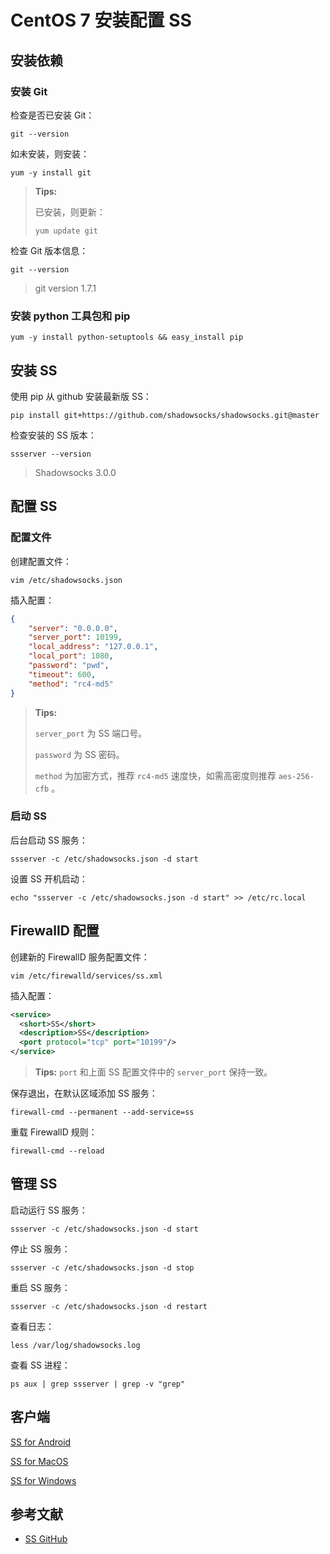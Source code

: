 # CentOS 7 安装配置 SS

## 安装依赖

### 安装 Git

检查是否已安装 Git：

```shell
git --version
```

如未安装，则安装：

```shell
yum -y install git
```

> **Tips:**
>
> 已安装，则更新：
>
> ```shell
> yum update git
> ```

检查 Git 版本信息：

```shell
git --version
```

>   git version 1.7.1

### 安装 python 工具包和 pip

```shell
yum -y install python-setuptools && easy_install pip
```

## 安装 SS

使用 pip 从 github 安装最新版 SS：

```shell
pip install git+https://github.com/shadowsocks/shadowsocks.git@master
```

检查安装的 SS 版本：

```shell
ssserver --version
```

>   Shadowsocks 3.0.0

## 配置 SS

### 配置文件

创建配置文件：

```shell
vim /etc/shadowsocks.json
```

插入配置：

```json
{
    "server": "0.0.0.0",
    "server_port": 10199,
    "local_address": "127.0.0.1",
    "local_port": 1080,
    "password": "pwd",
    "timeout": 600,
    "method": "rc4-md5"
}
```

> **Tips:**
>
> `server_port` 为 SS 端口号。
>
> `password` 为 SS 密码。
>
> `method`  为加密方式，推荐 `rc4-md5` 速度快，如需高密度则推荐 `aes-256-cfb` 。

### 启动 SS

后台启动 SS 服务：

```shell
ssserver -c /etc/shadowsocks.json -d start
```

设置 SS 开机启动：

```shell
echo "ssserver -c /etc/shadowsocks.json -d start" >> /etc/rc.local
```

## FirewallD 配置

创建新的 FirewallD 服务配置文件：

```shell
vim /etc/firewalld/services/ss.xml
```

插入配置：

```xml
<service>
  <short>SS</short>
  <description>SS</description>
  <port protocol="tcp" port="10199"/>
</service>
```

> **Tips:**  `port` 和上面 SS 配置文件中的 `server_port` 保持一致。

保存退出，在默认区域添加 SS 服务：

```shell
firewall-cmd --permanent --add-service=ss
```

重载 FirewallD 规则：

```shell
firewall-cmd --reload
```

## 管理 SS

启动运行 SS 服务：

```shell
ssserver -c /etc/shadowsocks.json -d start
```

停止 SS 服务：

```shell
ssserver -c /etc/shadowsocks.json -d stop
```

重启 SS 服务：

```shell
ssserver -c /etc/shadowsocks.json -d restart
```

查看日志：

```shell
less /var/log/shadowsocks.log
```

查看 SS 进程：

```shell
ps aux | grep ssserver | grep -v "grep"
```

## 客户端

[SS for Android](https://github.com/shadowsocks/shadowsocks-android)

[SS for MacOS](https://github.com/shadowsocks/ShadowsocksX-NG)

[SS for Windows](https://github.com/shadowsocks/shadowsocks-windows)

## 参考文献

* [SS GitHub](https://github.com/shadowsocks/shadowsocks/tree/master)

